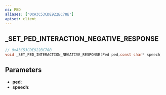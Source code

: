 ```yaml
---
ns: PED
aliases: ["0xA3C53CDE922BC78B"]
apiset: client
---
```

## _SET_PED_INTERACTION_NEGATIVE_RESPONSE

```c
// 0xA3C53CDE922BC78B
void _SET_PED_INTERACTION_NEGATIVE_RESPONSE(Ped ped,const char* speech);
```


## Parameters
* **ped**:
* **speech**: